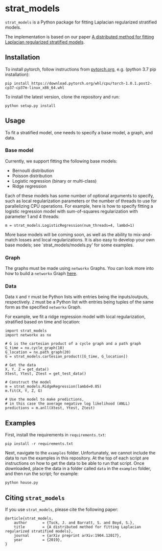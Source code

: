 # strat_models

`strat_models` is a Python package for fitting Laplacian regularized stratified models.

The implementation is based on our paper
[A distributed method for fitting Laplacian regularized stratified models](http://web.stanford.edu/~boyd/papers/strat_models.html).

## Installation

To install pytorch, follow instructions from [pytorch.org](https://pytorch.org/), e.g. (python 3.7 pip installation):
```
pip install https://download.pytorch.org/whl/cpu/torch-1.0.1.post2-cp37-cp37m-linux_x86_64.whl
```

To install the latest version, clone the repository and run:
```
python setup.py install
```

## Usage

To fit a stratified model, one needs to specify a base model, a graph, and data.

### Base model
Currently, we support fitting the following base models:
* Bernoulli distribution
* Poisson distribution
* Logistic regression (binary or multi-class)
* Ridge regression

Each of these models has some number of optional arguments to specify, such as local regularization
parameters or the number of threads to use for parallelizing CPU operations.
For example, here is how to specify fitting a logistic regression model with sum-of-squares regularization
with parameter 1 and 4 threads:
```
m = strat_models.LogisticRegression(num_threads=4, lambd=1)
```

More base models will be coming soon, as well as the ability to mix-and-match losses and local
regularizations. It is also easy to develop your own base models; see `strat_models/models.py'
for some examples.

### Graph
The graphs must be made using `networkx` Graphs. You can look more into how to build a `networkx`
Graph [here](https://networkx.github.io/documentation/stable/tutorial.html#).

### Data
Data `X` and `Y` must be Python lists with entries being the inputs/outputs, respectively.
`Z` must be a Python list with entries being tuples of the same form as the specified `networkx`
Graph.

For example, we fit a ridge regression model with local regularization, 
stratified based on time and location:

```
import strat_models
import networkx as nx

# G is the cartesian product of a cycle graph and a path graph
G_time = nx.cycle_graph(10)
G_location = nx.path_graph(20)
G = strat_models.cartesian_product([G_time, G_location])

# Get the data
X, Y, Z = get_data()
Xtest, Ytest, Ztest = get_test_data()

# Construct the model
m = strat_models.RidgeRegression(lambd=0.05)
m.fit(X, Y, Z, G)

# Use the model to make predictions, 
# in this case the average negative log likelihood (ANLL)
predictions = m.anll(Xtest, Ytest, Ztest)
```

## Examples

First, install the requirements in `requirements.txt`:
```
pip install -r requirements.txt
```

Next, navigate to the `examples` folder.
Unfortunately, we cannot include the data to run the examples in this repository.
At the top of each script are instructions on how to get the data to be able to run that script.
Once downloaded, place the data in a folder called `data` in the `examples` folder,
and then run the script; for example:
```
python house.py
```

## Citing `strat_models`

If you use `strat_models`, please cite the following paper:

```
@article{strat_models,
    author       = {Tuck, J. and Barratt, S. and Boyd, S.},
    title        = {A distributed method for fitting Laplacian regularized stratified models},
    journal      = {arXiv preprint arXiv:1904.12017},
    year         = {2019},
}

```
